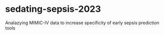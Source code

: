 # sedating-sepsis-2023
Analazying MIMIC-IV data to increase specificity of early sepsis prediction tools
